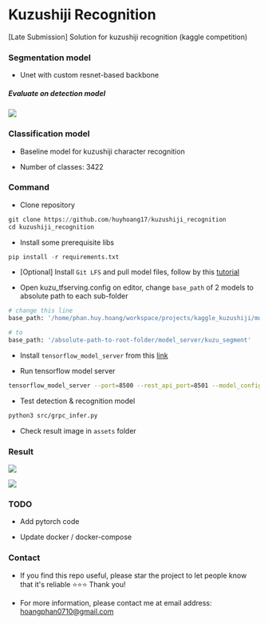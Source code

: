 # Kuzushiji Recognition
[Late Submission] Solution for kuzushiji recognition (kaggle competition)

### Segmentation model

- Unet with custom resnet-based backbone

##### Evaluate on detection model

![](./assets/eval_detection_result.png)

### Classification model

- Baseline model for kuzushiji character recognition

- Number of classes: 3422

### Command

- Clone repository

```python
git clone https://github.com/huyhoang17/kuzushiji_recognition
cd kuzushiji_recognition
```

- Install some prerequisite libs

```python
pip install -r requirements.txt
```

- [Optional] Install `Git LFS` and pull model files, follow by this [tutorial](https://www.atlassian.com/git/tutorials/git-lfs#pulling-and-checking-out)

- Open kuzu_tfserving.config on editor, change `base_path` of 2 models to absolute path to each sub-folder

```bash
# change this line
base_path: '/home/phan.huy.hoang/workspace/projects/kaggle_kuzushiji/model_server/kuzu_segment'

# to
base_path: '/absolute-path-to-root-folder/model_server/kuzu_segment'
```

- Install `tensorflow_model_server` from this [link](https://www.tensorflow.org/tfx/serving/setup)

- Run tensorflow model server

```bash
tensorflow_model_server --port=8500 --rest_api_port=8501 --model_config_file=/absolute-path-to-kuzu-tfserving.config
```

- Test detection & recognition model

```bash
python3 src/grpc_infer.py
```

- Check result image in `assets` folder

### Result

![](./assets/result1.jpg)

![](./assets/result2.jpg)

### TODO

- Add pytorch code

- Update docker / docker-compose

### Contact

- If you find this repo useful, please star the project to let people know that it's reliable :star::star::star: Thank you!

- For more information, please contact me at email address: hoangphan0710@gmail.com